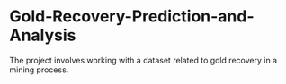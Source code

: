 # Gold-Recovery-Prediction-and-Analysis
The project involves working with a dataset related to gold recovery in a mining process.
